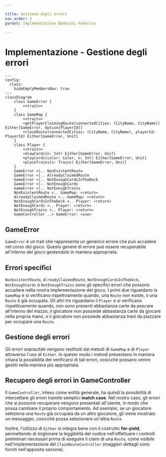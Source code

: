 ```yaml
---

title: Gestione degli errori
nav_order: 3
parent: Implementazione Bedeschi Federica

---
```


# Implementazione - Gestione degli errori

```mermaid
---
config:
  class:
    hideEmptyMembersBox: true
---
classDiagram
    class GameError {
        <<trait>>
    }
    class GameMap {
        <<trait>>
        +getPlayerClaimingRoute(connectedCities: (CityName, CityName)) Either[GameError, Option[PlayerId]]
        +claimRoute(connectedCities: (CityName, CityName), playerId: PlayerId) Either[GameError, Unit]
    }
    class Player {
        <<trait>>
        +drawCards(n: Int) Either[GameError, Unit]
        +playCards(color: Color, n: Int) Either[GameError, Unit]
        +placeTrains(n: Trains) Either[GameError, Unit]
    }
    GameError <|.. NonExistentRoute
    GameError <|.. AlreadyClaimedRoute
    GameError <|.. NotEnoughCardsInTheDeck
    GameError <|.. NotEnoughCards
    GameError <|.. NotEnoughTrains
    NonExistentRoute <.. GameMap: «return»
    AlreadyClaimedRoute <.. GameMap: «return»
    NotEnoughCardsInTheDeck <.. Player: «return»
    NotEnoughCards <.. Player: «return»
    NotEnoughTrains <.. Player: «return»
    GameController ..> GameError: «use»
```

## GameError

`GameError` è un trait che rappresenta un generico errore che può accadere nel corso del gioco. Questo genere di errore
può essere recuperabile all'interno del gioco gestendolo in maniera appropriata.

## Errori specifici

`NonExistentRoute`, `AlreadyClaimedRoute`, `NotEnoughCardsInTheDeck`, `NotEnoughCards` e `NotEnoughTrains` sono gli
specifici errori che possono accadere nella nostra implementazione del gioco. I primi due riguardano la `GameMap` e si
verificano rispettvamente quando, una `Route` non esiste, o una `Route` è già occupata. Gli altri tre riguardano il
`Player` e si verificano rispettivamente quando, non sono presenti abbastanza carte da pescare all'interno del mazzo, il
giocatore non possiede abbastanza carte da giocare nella propria mano, o il giocatore non possiede abbastanza treni
da piazzare per occupare una `Route`.

## Gestione degli errori

Gli errori sopracitati vengono restituiti dai metodi di `GameMap` e di `Player` attraverso l'uso di `Either`. In questo
modo i metodi presentano in maniera chiara la possibilità del verificarsi di tali errori, cosicchè possano venire
gestiti nella maniera più appropriata.

## Recupero degli errori in GameController

Il `GameController`, inteso come entità generale, ha quindi la possibilità di intercettare gli errori tramite semplici
**match case**. Nel nostro caso, gli errori che si possono recuperare vengono presentati all'utente, in modo che possa
cambiare il proprio comportamento. Ad esempio, se un giocatore seleziona una `Route` già occupata da un altro giocatore,
gli viene mostrato un messaggio, cosicchè possa selezionare un'altra `Route`.

Inoltre, l'utilizzo di `Either` si integra bene con il costrutto **for-yield**, permettendo di migliorare la leggibilità
del codice nell'effettuare i controlli preliminari necessari prima di eseguire il claim di una `Route`, come visibile
nell'implementazione del `ClaimRouteController` (maggiori dettagli sono forniti nell'apposita sezione).